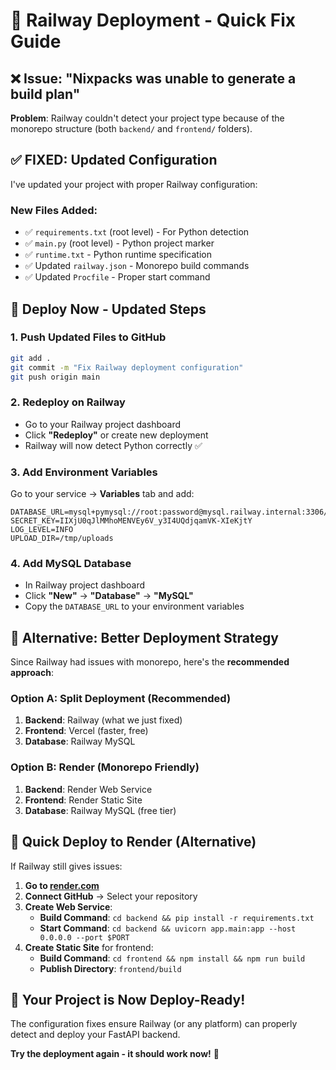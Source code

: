 # 🚆 Railway Deployment - Quick Fix Guide

## ❌ Issue: "Nixpacks was unable to generate a build plan"

**Problem**: Railway couldn't detect your project type because of the monorepo structure (both `backend/` and `frontend/` folders).

## ✅ **FIXED: Updated Configuration**

I've updated your project with proper Railway configuration:

### New Files Added:
- ✅ `requirements.txt` (root level) - For Python detection
- ✅ `main.py` (root level) - Python project marker
- ✅ `runtime.txt` - Python runtime specification
- ✅ Updated `railway.json` - Monorepo build commands
- ✅ Updated `Procfile` - Proper start command

## 🚀 **Deploy Now - Updated Steps**

### 1. **Push Updated Files to GitHub**
```bash
git add .
git commit -m "Fix Railway deployment configuration"
git push origin main
```

### 2. **Redeploy on Railway**
- Go to your Railway project dashboard
- Click **"Redeploy"** or create new deployment
- Railway will now detect Python correctly ✅

### 3. **Add Environment Variables**
Go to your service → **Variables** tab and add:
```env
DATABASE_URL=mysql+pymysql://root:password@mysql.railway.internal:3306/railway
SECRET_KEY=IIXjU0qJlMMhoMENVEy6V_y3I4UQdjqamVK-XIeKjtY
LOG_LEVEL=INFO
UPLOAD_DIR=/tmp/uploads
```

### 4. **Add MySQL Database**
- In Railway project dashboard
- Click **"New"** → **"Database"** → **"MySQL"**
- Copy the `DATABASE_URL` to your environment variables

## 🎯 **Alternative: Better Deployment Strategy**

Since Railway had issues with monorepo, here's the **recommended approach**:

### **Option A: Split Deployment (Recommended)**
1. **Backend**: Railway (what we just fixed)
2. **Frontend**: Vercel (faster, free)
3. **Database**: Railway MySQL

### **Option B: Render (Monorepo Friendly)**
1. **Backend**: Render Web Service
2. **Frontend**: Render Static Site  
3. **Database**: Railway MySQL (free tier)

## 🔧 **Quick Deploy to Render (Alternative)**

If Railway still gives issues:

1. **Go to [render.com](https://render.com)**
2. **Connect GitHub** → Select your repository
3. **Create Web Service**:
   - **Build Command**: `cd backend && pip install -r requirements.txt`
   - **Start Command**: `cd backend && uvicorn app.main:app --host 0.0.0.0 --port $PORT`
4. **Create Static Site** for frontend:
   - **Build Command**: `cd frontend && npm install && npm run build`
   - **Publish Directory**: `frontend/build`

## 🎉 **Your Project is Now Deploy-Ready!**

The configuration fixes ensure Railway (or any platform) can properly detect and deploy your FastAPI backend.

**Try the deployment again - it should work now!** 🚀
